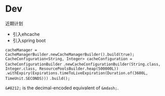 # Dev
近期计划
*   引入ehcache
*   引入spring boot

`cacheManager = CacheManagerBuilder.newCacheManagerBuilder().build(true);`
`CacheConfiguration<String, Integer> cacheConfiguration = CacheConfigurationBuilder`
`.newCacheConfigurationBuilder(String.class, Integer.class, ResourcePoolsBuilder.heap(500000L))`
`.withExpiry(Expirations.timeToLiveExpiration(Duration.of(3600L, TimeUnit.SECONDS)))`
`.build();`

`&#8212;` is the decimal-encoded equivalent of `&mdash;`.

